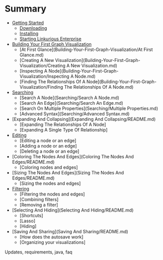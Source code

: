 # Summary

* [Getting Started](Getting-Started/README.md)
    * [Downloading](Getting-Started/Downloading.md)
    * [Installing](Getting-Started/Installing.md)
    * [Starting Linkurious Enterprise](Getting-Started/Starting.md)
* [Building Your First Graph Visualization](Building-Your-First-Graph-Visualization/README.md)
    * [At First Glance](Building-Your-First-Graph-Visualization/At First Glance.md)
    * [Creating A New Visualization](Building-Your-First-Graph-Visualization/Creating A New Visualization.md)
    * [Inspecting A Node](Building-Your-First-Graph-Visualization/Inspecting A Node.md)
    * [Finding The Relationships Of A Node](Building-Your-First-Graph-Visualization/Finding The Relationships Of A Node.md)
* [Searching](Searching/README.md)
    * [Search A Node](Searching/Search A Node.md)
    * [Search An Edge](Searching/Search An Edge.md)
    * [Search On Multiple Properties](Searching/Multiple Properties.md)
    * [Advanced Syntax](Searching/Advanced Syntax.md)
* [Expanding And Collapsing](Expanding And Collapsing/README.md)
    * [Expanding The Relationships Of A Node]
    * [Expanding A Single Type Of Relationship]
* [Editing](Editing/README.md)
    * [Editing a node or an edge]
    * [Adding a node or an edge]
    * [Deleting a node or an edge]
* [Coloring The Nodes And Edges](Coloring The Nodes And Edges/README.md)
    * [Coloring nodes and edges]
* [Sizing The Nodes And Edges](Sizing The Nodes And Edges/README.md)
    * [Sizing the nodes and edges]
* [Filtering](Filtering/README.md)
    * [Filtering the nodes and edges]
    * [Combining filters]
    * [Removing a filter]
* [Selecting And Hiding](Selecting And Hiding/README.md)
    * [Shortcuts]
    * [Lasso]
    * [Hiding]
* [Saving And Sharing](Saving And Sharing/README.md)
    * [How does the autosave work]
    * [Organizing your visualizations]

Updates, requirements, java, faq